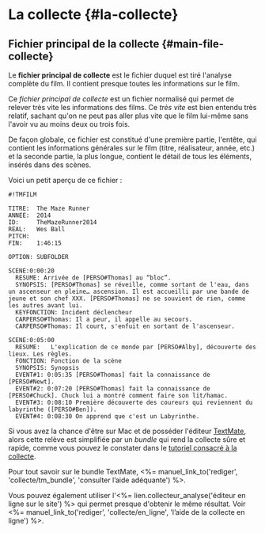 # La collecte {#la-collecte}

## Fichier principal de la collecte {#main-file-collecte}

Le **fichier principal de collecte** est le fichier duquel est tiré l'analyse complète du film. Il contient presque toutes les informations sur le film.

Ce *fichier principal de collecte* est un fichier normalisé qui permet de relever très vite les informations des films. Ce *très vite* est bien entendu très relatif, sachant qu'on ne peut pas aller plus vite que le film lui-même sans l'avoir vu au moins deux ou trois fois.

De façon globale, ce fichier est constitué d'une première partie, l'entête, qui contient les informations générales sur le film (titre, réalisateur, année, etc.) et la seconde partie, la plus longue, contient le détail de tous les éléments, insérés dans des scènes.

Voici un petit aperçu de ce fichier :

    #!TMFILM

    TITRE:  The Maze Runner
    ANNEE:  2014
    ID:     TheMazeRunner2014
    REAL:   Wes Ball
    PITCH:
    FIN:    1:46:15

    OPTION: SUBFOLDER

    SCENE:0:00:20
      RESUME: Arrivée de [PERSO#Thomas] au “bloc”.
      SYNOPSIS: [PERSO#Thomas] se réveille, comme sortant de l'eau, dans un ascenseur en pleine… ascension. Il est accueilli par une bande de jeune et son chef XXX. [PERSO#Thomas] ne se souvient de rien, comme les autres avant lui.
      KEYFONCTION: Incident déclencheur
      CARPERSO#Thomas: Il a peur, il appelle au secours.
      CARPERSO#Thomas: Il court, s'enfuit en sortant de l'ascenseur.

    SCENE:0:05:00
      RESUME:   L'explication de ce monde par [PERSO#Alby], découverte des lieux. Les règles.
      FONCTION: Fonction de la scène
      SYNOPSIS: Synopsis
      EVENT#1: 0:05:35 [PERSO#Thomas] fait la connaissance de [PERSO#Newt].
      EVENT#2: 0:07:20 [PERSO#Thomas] fait la connaissance de [PERSO#Chuck]. Chuck lui a montré comment faire son lit/hamac.
      EVENT#3: 0:08:10 Première découverte des coureurs qui reviennent du labyrinthe ([PERSO#Ben]).
      EVENT#4: 0:08:30 On apprend que c'est un Labyrinthe.

Si vous avez la chance d'être sur Mac et de posséder l'éditeur [TextMate](https://macromates.com), alors cette relève est simplifiée par un *bundle* qui rend la collecte sûre et rapide, comme vous pouvez le constater dans le [tutoriel consacré à la collecte](#tutoriel-collecte).

Pour tout savoir sur le bundle TextMate, <%= manuel_link_to('rediger', 'collecte/tm_bundle', 'consulter l’aide adéquante') %>.

Vous pouvez également utiliser l'<%= lien.collecteur_analyse('éditeur en ligne sur le site') %> qui permet presque d'obtenir le même résultat. Voir <%= manuel_link_to('rediger', 'collecte/en_ligne', 'l’aide de la collecte en ligne') %>.
